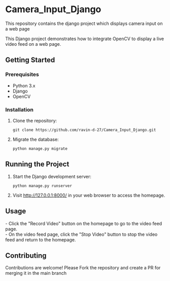 # Camera_Input_Django
This repository contains the django project which displays camera input on a web page

<!DOCTYPE html>
<html lang="en">

<head>
    <meta charset="UTF-8">
    <meta name="viewport" content="width=device-width, initial-scale=1.0">
</head>

<body>


  <p>This Django project demonstrates how to integrate OpenCV to display a live video feed on a web page.</p>

  <h2>Getting Started</h2>

  <h3>Prerequisites</h3>

  <ul>
        <li>Python 3.x</li>
        <li>Django</li>
        <li>OpenCV</li>
    </ul>

  <h3>Installation</h3>

  <ol>
        <li>Clone the repository:</li>
        <pre><code>git clone https://github.com/ravin-d-27/Camera_Input_Django.git</code></pre>
        <li>Migrate the database:</li>
        <pre><code>python manage.py migrate</code></pre>
    </ol>
    <h2>Running the Project</h2>
    <ol>
        <li>Start the Django development server:</li>
        <pre><code>python manage.py runserver</code></pre>
        <li>Visit <a href="http://127.0.0.1:8000/">http://127.0.0.1:8000/</a> in your web browser to access the homepage.</li>
    </ol>
    <h2>Usage</h2>
    <p>
        - Click the "Record Video" button on the homepage to go to the video feed page. <br>
        - On the video feed page, click the "Stop Video" button to stop the video feed and return to the homepage.
    </p>
    <h2>Contributing</h2>
    <p>Contributions are welcome! Please Fork the repository and create a PR for merging it in the main branch

</body>

</html>

